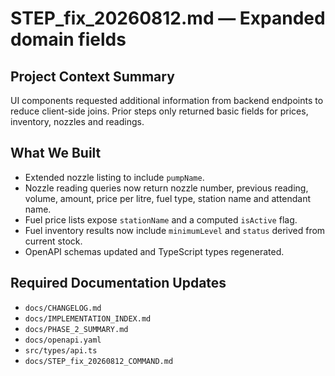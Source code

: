# STEP_fix_20260812.md — Expanded domain fields

## Project Context Summary
UI components requested additional information from backend endpoints to reduce client-side joins. Prior steps only returned basic fields for prices, inventory, nozzles and readings.

## What We Built
- Extended nozzle listing to include `pumpName`.
- Nozzle reading queries now return nozzle number, previous reading, volume, amount, price per litre, fuel type, station name and attendant name.
- Fuel price lists expose `stationName` and a computed `isActive` flag.
- Fuel inventory results now include `minimumLevel` and `status` derived from current stock.
- OpenAPI schemas updated and TypeScript types regenerated.

## Required Documentation Updates
- `docs/CHANGELOG.md`
- `docs/IMPLEMENTATION_INDEX.md`
- `docs/PHASE_2_SUMMARY.md`
- `docs/openapi.yaml`
- `src/types/api.ts`
- `docs/STEP_fix_20260812_COMMAND.md`
